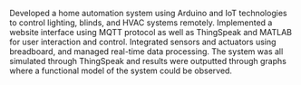 Developed a home automation system using Arduino and IoT technologies to control lighting, blinds, and HVAC systems remotely. Implemented a website interface using MQTT protocol as well as ThingSpeak and MATLAB for user interaction and control. Integrated sensors and actuators using breadboard, and managed real-time data processing. The system was all simulated through ThingSpeak and results were outputted through graphs where a functional model of the system could be observed.
